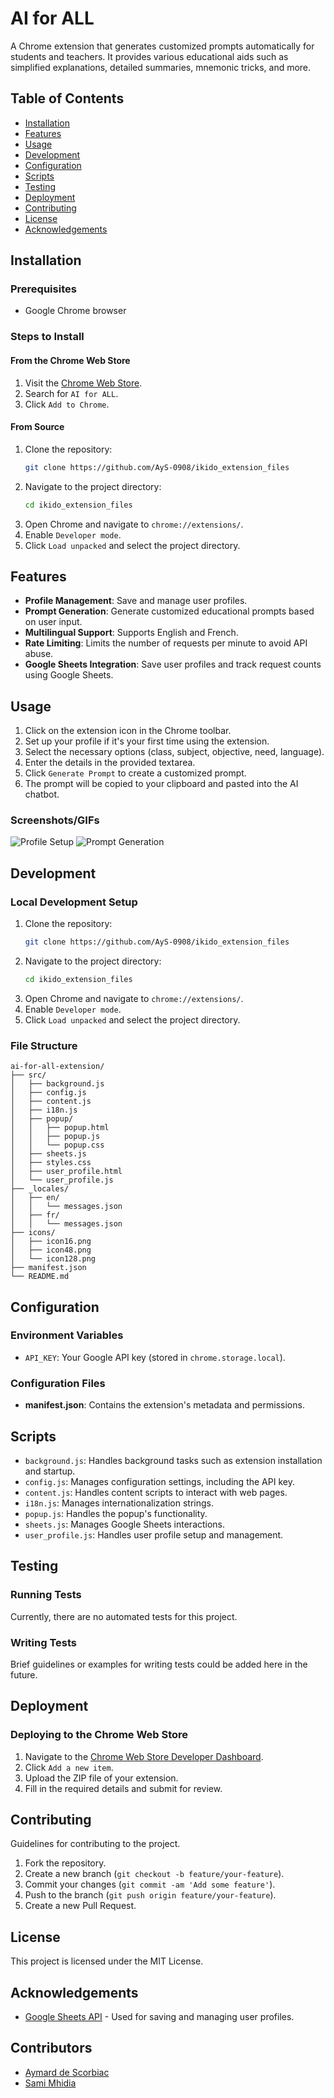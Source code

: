 # AI for ALL

A Chrome extension that generates customized prompts automatically for students and teachers. It provides various educational aids such as simplified explanations, detailed summaries, mnemonic tricks, and more.

## Table of Contents

- [Installation](#installation)
- [Features](#features)
- [Usage](#usage)
- [Development](#development)
- [Configuration](#configuration)
- [Scripts](#scripts)
- [Testing](#testing)
- [Deployment](#deployment)
- [Contributing](#contributing)
- [License](#license)
- [Acknowledgements](#acknowledgements)

## Installation

### Prerequisites

- Google Chrome browser

### Steps to Install

#### From the Chrome Web Store

1. Visit the [Chrome Web Store](#).
2. Search for `AI for ALL`.
3. Click `Add to Chrome`.

#### From Source

1. Clone the repository:
   ```sh
   git clone https://github.com/AyS-0908/ikido_extension_files
   ```
2. Navigate to the project directory:
   ```sh
   cd ikido_extension_files
   ```
3. Open Chrome and navigate to `chrome://extensions/`.
4. Enable `Developer mode`.
5. Click `Load unpacked` and select the project directory.

## Features

- **Profile Management**: Save and manage user profiles.
- **Prompt Generation**: Generate customized educational prompts based on user input.
- **Multilingual Support**: Supports English and French.
- **Rate Limiting**: Limits the number of requests per minute to avoid API abuse.
- **Google Sheets Integration**: Save user profiles and track request counts using Google Sheets.

## Usage

1. Click on the extension icon in the Chrome toolbar.
2. Set up your profile if it's your first time using the extension.
3. Select the necessary options (class, subject, objective, need, language).
4. Enter the details in the provided textarea.
5. Click `Generate Prompt` to create a customized prompt.
6. The prompt will be copied to your clipboard and pasted into the AI chatbot.

### Screenshots/GIFs

![Profile Setup](path/to/screenshot1.png)
![Prompt Generation](path/to/screenshot2.png)

## Development

### Local Development Setup

1. Clone the repository:
   ```sh
   git clone https://github.com/AyS-0908/ikido_extension_files
   ```
2. Navigate to the project directory:
   ```sh
   cd ikido_extension_files
   ```
3. Open Chrome and navigate to `chrome://extensions/`.
4. Enable `Developer mode`.
5. Click `Load unpacked` and select the project directory.

### File Structure

```plaintext
ai-for-all-extension/
├── src/
│   ├── background.js
│   ├── config.js
│   ├── content.js
│   ├── i18n.js
│   ├── popup/
│   │   ├── popup.html
│   │   ├── popup.js
│   │   └── popup.css
│   ├── sheets.js
│   ├── styles.css
│   ├── user_profile.html
│   └── user_profile.js
├── _locales/
│   ├── en/
│   │   └── messages.json
│   ├── fr/
│   │   └── messages.json
├── icons/
│   ├── icon16.png
│   ├── icon48.png
│   └── icon128.png
├── manifest.json
└── README.md
```

## Configuration

### Environment Variables

- `API_KEY`: Your Google API key (stored in `chrome.storage.local`).

### Configuration Files

- **manifest.json**: Contains the extension's metadata and permissions.

## Scripts

- `background.js`: Handles background tasks such as extension installation and startup.
- `config.js`: Manages configuration settings, including the API key.
- `content.js`: Handles content scripts to interact with web pages.
- `i18n.js`: Manages internationalization strings.
- `popup.js`: Handles the popup's functionality.
- `sheets.js`: Manages Google Sheets interactions.
- `user_profile.js`: Handles user profile setup and management.

## Testing

### Running Tests

Currently, there are no automated tests for this project.

### Writing Tests

Brief guidelines or examples for writing tests could be added here in the future.

## Deployment

### Deploying to the Chrome Web Store

1. Navigate to the [Chrome Web Store Developer Dashboard](https://chrome.google.com/webstore/developer/dashboard).
2. Click `Add a new item`.
3. Upload the ZIP file of your extension.
4. Fill in the required details and submit for review.

## Contributing

Guidelines for contributing to the project.

1. Fork the repository.
2. Create a new branch (`git checkout -b feature/your-feature`).
3. Commit your changes (`git commit -am 'Add some feature'`).
4. Push to the branch (`git push origin feature/your-feature`).
5. Create a new Pull Request.

## License

This project is licensed under the MIT License.

## Acknowledgements

- [Google Sheets API](https://developers.google.com/sheets/api) - Used for saving and managing user profiles.

## Contributors

- [Aymard de Scorbiac](https://github.com/AyS-0908)
- [Sami Mhidia](https://github.com/samimhidia1)
